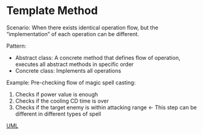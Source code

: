 Template Method
===
Scenario: When there exists identical operation flow, but the “implementation” of each operation can be different.

Pattern:
- Abstract class: A concrete method that defines flow of operation, executes all abstract methods in specific order
- Concrete class: Implements all operations

Example: Pre-checking flow of magic spell casting:
1. Checks if power value is enough
2. Checks if the cooling CD time is over
3. Checks if the target enemy is within attacking range <- This step can be different in different types of spell

[UML](!UML.jpg)
